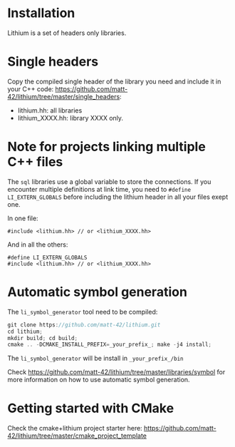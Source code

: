# Installation

Lithium is a set of headers only libraries.

# Single headers

Copy the compiled single header of the library you need and include it in your C++ code: https://github.com/matt-42/lithium/tree/master/single_headers:
  - lithium.hh: all libraries
  - lithium_XXXX.hh: library XXXX only.

# Note for projects linking multiple C++ files

The `sql` libraries use a global variable to store the connections. If you encounter
multiple definitions at link time, you need to `#define LI_EXTERN_GLOBALS` before including the lithium
header in all your files exept one.

In one file:
```
#include <lithium.hh> // or <lithium_XXXX.hh> 
```

And in all the others:
```
#define LI_EXTERN_GLOBALS
#include <lithium.hh> // or <lithium_XXXX.hh> 
```

# Automatic symbol generation

The `li_symbol_generator` tool need to be compiled: 

```c++
git clone https://github.com/matt-42/lithium.git
cd lithium;
mkdir build; cd build;
cmake .. -DCMAKE_INSTALL_PREFIX=_your_prefix_; make -j4 install;
```

The `li_symbol_generator` will be install in `_your_prefix_/bin`

Check https://github.com/matt-42/lithium/tree/master/libraries/symbol for more information on how to use automatic symbol generation.


# Getting started with CMake

Check the cmake+lithium project starter here:
https://github.com/matt-42/lithium/tree/master/cmake_project_template
